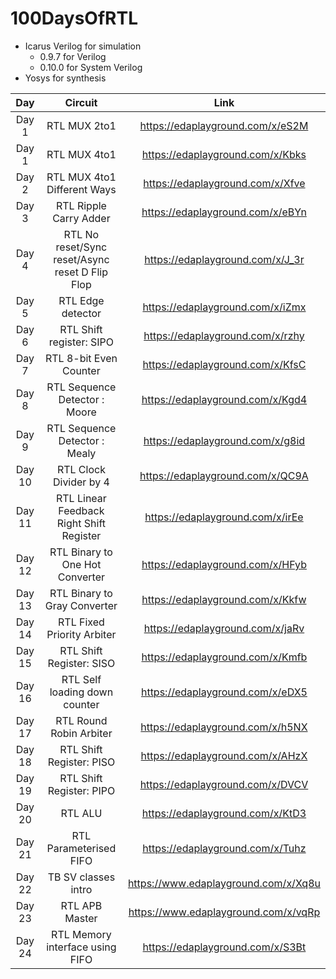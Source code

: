 # 100DaysOfRTL

- Icarus Verilog for simulation
  - 0.9.7 for Verilog
  - 0.10.0 for System Verilog
- Yosys for synthesis

| Day    | Circuit                                                 | Link                             |
|:------:|:-------------------------------------------------------:|:--------------------------------:|
|Day 1   | RTL MUX 2to1                                            |https://edaplayground.com/x/eS2M  |
|Day 1   | RTL MUX 4to1                                            |https://edaplayground.com/x/Kbks  |
|Day 2   | RTL MUX 4to1 Different Ways                                          |https://edaplayground.com/x/Xfve  |
|Day 3   | RTL Ripple Carry Adder                                  |https://edaplayground.com/x/eBYn  |
|Day 4   | RTL No reset/Sync reset/Async reset D Flip Flop         |https://edaplayground.com/x/J_3r  |
|Day 5   | RTL Edge detector                                       |https://edaplayground.com/x/iZmx  |
|Day 6   | RTL Shift register: SIPO                                |https://edaplayground.com/x/rzhy  |
|Day 7   | RTL 8-bit Even Counter                                  |https://edaplayground.com/x/KfsC  |
|Day 8   | RTL Sequence Detector : Moore                           |https://edaplayground.com/x/Kgd4  |
|Day 9   | RTL Sequence Detector : Mealy                           |https://edaplayground.com/x/g8id  |
|Day 10   | RTL Clock Divider by 4                                  |https://edaplayground.com/x/QC9A  |
|Day 11  | RTL Linear Feedback Right Shift Register                |https://edaplayground.com/x/irEe  |
|Day 12  | RTL Binary to One Hot Converter                         |https://edaplayground.com/x/HFyb  |
|Day 13  | RTL Binary to Gray Converter                            |https://edaplayground.com/x/Kkfw  |
|Day 14  | RTL Fixed Priority Arbiter                              |https://edaplayground.com/x/jaRv  |
|Day 15  | RTL Shift Register: SISO                                |https://edaplayground.com/x/Kmfb  |
|Day 16  | RTL Self loading down counter                           |https://edaplayground.com/x/eDX5  |
|Day 17  | RTL Round Robin Arbiter                                 |https://edaplayground.com/x/h5NX  |
|Day 18  | RTL Shift Register: PISO                                |https://edaplayground.com/x/AHzX  |
|Day 19  | RTL Shift Register: PIPO                                |https://edaplayground.com/x/DVCV  |
|Day 20  | RTL ALU                                                 |https://edaplayground.com/x/KtD3  |
|Day 21  | RTL Parameterised FIFO                                  |https://edaplayground.com/x/Tuhz  |
|Day 22  | TB SV classes intro                                     |https://www.edaplayground.com/x/Xq8u  |
|Day 23  | RTL APB Master                                          |https://www.edaplayground.com/x/vqRp  |
|Day 24  | RTL Memory interface using FIFO                         |https://edaplayground.com/x/S3Bt  |

